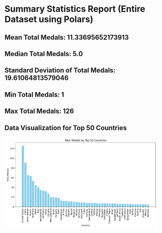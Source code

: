 # Summary Statistics Report (Entire Dataset using Polars)

## Mean Total Medals: 11.33695652173913
## Median Total Medals: 5.0
## Standard Deviation of Total Medals: 19.61064813579046
## Min Total Medals: 1
## Max Total Medals: 126
## Data Visualization for Top 50 Countries
![Total Medals by Top 50 Countries](total_medals_by_top_50_countries.png)
